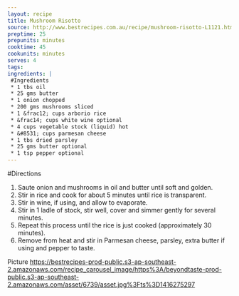```yaml
---
layout: recipe
title: Mushroom Risotto
source: http://www.bestrecipes.com.au/recipe/mushroom-risotto-L1121.html?ref=recipe_collection_view%2Crice-recipes
preptime: 25
prepunits: minutes
cooktime: 45
cookunits: minutes
serves: 4
tags: 
ingredients: |
 #Ingredients
 * 1 tbs oil
 * 25 gms butter
 * 1 onion chopped
 * 200 gms mushrooms sliced
 * 1 &frac12; cups arborio rice
 * &frac14; cups white wine optional
 * 4 cups vegetable stock (liquid) hot
 * &#8531; cups parmesan cheese
 * 1 tbs dried parsley
 * 25 gms butter optional
 * 1 tsp pepper optional
---
```

#Directions
1. Saute onion and mushrooms in oil and butter until soft and golden.
2. Stir in rice and cook for about 5 minutes until rice is transparent.
3. Stir in wine, if using, and allow to evaporate.
4. Stir in 1 ladle of stock, stir well, cover and simmer gently for several minutes.
5. Repeat this process until the rice is just cooked (approximately 30 minutes).
6. Remove from heat and stir in Parmesan cheese, parsley, extra butter if using and pepper to taste.

Picture
https://bestrecipes-prod-public.s3-ap-southeast-2.amazonaws.com/recipe_carousel_image/https%3A/beyondtaste-prod-public.s3-ap-southeast-2.amazonaws.com/asset/6739/asset.jpg%3Fts%3D1416275297